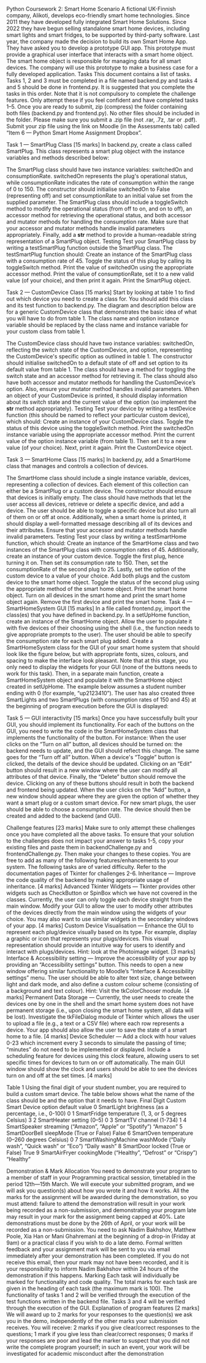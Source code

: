 Python Coursework 2: Smart Home
Scenario
A fictional UK-Finnish company, Alikoti, develops eco-friendly smart home technologies. Since 2011 they have developed fully integrated Smart Home Solutions. Since 2022 they have begun selling standalone smart home devices, including smart lights and smart fridges, to be supported by third-party software. Last year, the company made the decision to build its own Smart Home App. They have asked you to develop a prototype GUI app. This prototype must provide a graphical user interface that interacts with a smart home object. The smart home object is responsible for managing data for all smart devices. The company will use this prototype to make a business case for a fully developed application.
Tasks
This document contains a list of tasks. Tasks 1, 2 and 3 must be completed in a file named backend.py and tasks 4 and 5 should be done in frontend.py. It is suggested that you complete the tasks in this order. Note that it is not compulsory to complete the challenge features. Only attempt these if you feel confident and have completed tasks 1–5.
Once you are ready to submit, zip (compress) the folder containing both files (backend.py and frontend.py). No other files should be included in the folder. Please make sure you submit a .zip file (not .rar, .7z, .tar or .pdf). Submit your zip file using the link on Moodle (in the Assessments tab) called “Item 6 — Python Smart Home Assignment Dropbox”. 

Task 1 — SmartPlug Class [15 marks]
In backend.py, create a class called SmartPlug. This class represents a smart plug object with the instance variables and methods described below:

The SmartPlug class should have two instance variables: switchedOn and consumptionRate. switchedOn represents the plug's operational status, while consumptionRate indicates the rate of consumption within the range of 0 to 150. The constructor should initialise switchedOn to False (representing off) and set consumptionRate to an initial value set from the supplied parameter. The SmartPlug class should include a toggleSwitch method to modify the operational status (from off to on, and on to off), an accessor method for retrieving the operational status, and both accessor and mutator methods for handling the consumption rate. Make sure that your accessor and mutator methods handle invalid parameters appropriately. Finally, add a __str__ method to provide a human-readable string representation of a SmartPlug object. 
Testing
Test your SmartPlug class by writing a testSmartPlug function outside the SmartPlug class. The testSmartPlug function should:
Create an instance of the SmartPlug class with a consumption rate of 45.
Toggle the status of this plug by calling its toggleSwitch method.
Print the value of switchedOn using the appropriate accessor method.
Print the value of consumptionRate, set it to a new valid value (of your choice), and then print it again. 
Print the SmartPlug object.


Task 2 — CustomDevice Class [15 marks]
Start by looking at table 1 to find out which device you need to create a class for. You should add this class and its test function to backend.py. The diagram and description below are for a generic CustomDevice class that demonstrates the basic idea of what you will have to do from table 1. The class name and option instance variable should be replaced by the class name and instance variable for your custom class from table 1.

The CustomDevice class should have two instance variables: switchedOn, reflecting the switch state of the CustomDevice, and option, representing the CustomDevice's specific option as outlined in table 1. The constructor should initialise switchedOn to a default state of off and set option to its default value from table 1. The class should have a method for toggling the switch state and an accessor method for retrieving it. The class should also have both accessor and mutator methods for handling the CustomDevice’s option. Also, ensure your mutator method handles invalid parameters. When an object of your CustomDevice is printed, it should display information about its switch state and the current value of the option (so implement the __str__ method appropriately).
Testing
Test your device by writing a testDevice function (this should be named to reflect your particular custom device), which should:
Create an instance of your CustomDevice class.
Toggle the status of this device using the toggleSwitch method.
Print the switchedOn instance variable using the appropriate accessor method.
Print the current value of the option instance variable (from table 1). Then set it to a new value (of your choice). Next, print it again.
Print the CustomDevice object.

Task 3 — SmartHome Class [15 marks]
In backend.py, add a SmartHome class that manages and controls a collection of devices.

The SmartHome class should include a single instance variable, devices, representing a collection of devices. Each element of this collection can either be a SmartPlug or a custom device. The constructor should ensure that devices is initially empty. The class should have methods that let the user access all devices, retrieve or delete a specific device, and add a device. The user should be able to toggle a specific device but also turn all of them on or off at once. Additionally, when a smart home is printed, it should display a well-formatted message describing all of its devices and their attributes. Ensure that your accessor and mutator methods handle invalid parameters. 
Testing
Test your class by writing a testSmartHome function, which should:
Create an instance of the SmartHome class and two instances of the SmartPlug class with consumption rates of 45. Additionally, create an instance of your custom device.
Toggle the first plug, hence turning it on. Then set its consumption rate to 150. Then, set the consumptionRate of the second plug to 25. Lastly, set the option of the custom device to a value of your choice.
Add both plugs and the custom device to the smart home object.
Toggle the status of the second plug using the appropriate method of the smart home object.
Print the smart home object.
Turn on all devices in the smart home and print the smart home object again.
Remove the first device and print the smart home.
Task 4 — SmartHomeSystem GUI [15 marks]
In a file called frontend.py, import the class(es) that you have defined in backend.py. In a setUpHome function, create an instance of the SmartHome object. Allow the user to populate it with five devices of their choosing using the shell (i.e., the function needs to give appropriate prompts to the user). The user should be able to specify the consumption rate for each smart plug added.
Create a SmartHomeSystem class for the GUI of your smart home system that should look like the figure below, but with appropriate fonts, sizes, colours, and spacing to make the interface look pleasant. Note that at this stage, you only need to display the widgets for your GUI (none of the buttons needs to work for this task). Then, in a separate main function, create a SmartHomeSystem object and populate it with the SmartHome object created in setUpHome.
The example below assumes a student number ending with 0 (for example, “up2123410”). The user has also created three SmartLights and two SmartPlugs (with consumption rates of 150 and 45) at the beginning of program execution before the GUI is displayed: 


Task 5 — GUI interactivity [15 marks]
Once you have successfully built your GUI, you should implement its functionality. For each of the buttons on the GUI, you need to write the code in the SmartHomeSystem class that implements the functionality of the button. For instance:
When the user clicks on the “Turn on all” button, all devices should be turned on: the backend needs to update, and the GUI should reflect this change. The same goes for the “Turn off all” button.
When a device's “Toggle” button is clicked, the details of the device should be updated. Clicking on an “Edit” button should result in a new window where the user can modify all attributes of that device. Finally, the “Delete” button should remove the device. Clicking on any of these buttons should result in both the backend and frontend being updated.
When the user clicks on the “Add” button, a new window should appear where they are given the option of whether they want a smart plug or a custom smart device. For new smart plugs, the user should be able to choose a consumption rate. The device should then be created and added to the backend (and GUI). 


Challenge features [23 marks]
Make sure to only attempt these challenges once you have completed all the above tasks. To ensure that your solution to the challenges does not impact your answer to tasks 1-5, copy your existing files and paste them in backendChallenge.py and frontendChallenge.py. Then make your changes to these copies. You are free to add as many of the following features/enhancements to your system. The following tasks are of varied difficulty. Refer to the documentation pages of Tkinter for challenges 2-6.
Inheritance — Improve the code quality of the backend by making appropriate usage of inheritance. [4 marks]
Advanced Tkinter Widgets — Tkinter provides other widgets such as CheckButton or SpinBox which we have not covered in the classes. Currently, the user can only toggle each device straight from the main window. Modify your GUI to allow the user to modify other attributes of the devices directly from the main window using the widgets of your choice. You may also want to use similar widgets in the secondary windows of your app. [4 marks]
Custom Device Visualisation — Enhance the GUI to represent each plug/device visually based on its type. For example, display a graphic or icon that represents your plugs/devices. This visual representation should provide an intuitive way for users to identify and interact with plugs/devices. Hint: look at the Photoimage widget. [3 marks]
Interface & Accessibility setting — Improve the accessibility of your app by providing an “Accessibility settings” button. This needs to open a new window offering similar functionality to Moodle’s “Interface & Accessibility settings” menu. The user should be able to alter text size, change between light and dark mode, and also define a custom colour scheme (consisting of a background and text colour). Hint: Visit the tkColorChooser module. [4 marks]
Permanent Data Storage — Currently, the user needs to create the devices one by one in the shell and the smart home system does not have permanent storage (i.e., upon closing the smart home system, all data will be lost). Investigate the tkFileDialog module of Tkinter which allows the user to upload a file (e.g., a text or a CSV file) where each row represents a device. Your app should also allow the user to save the state of a smart home to a file. [4 marks]
Device Scheduler — Add a clock with hour values 0-23 which increment every 3 seconds to simulate the passing of time; “minutes” do not need to be implemented or displayed. Include a scheduling feature for devices using this clock feature, allowing users to set specific times for devices to turn on or off automatically. The main GUI window should show the clock and users should be able to see the devices turn on and off at the set times. [4 marks]


Table 1
Using the final digit of your student number, you are required to build a custom smart device. The table below shows what the name of the class should be and the option that it needs to have. 
Final Digit
Custom Smart Device
option 
default value
0
SmartLight
brightness
(as a percentage, i.e., 0-100)
0
1
SmartFridge
temperature
(1, 3, or 5 degrees Celsius)
3
2
SmartHeater
setting
(0–5)
0
3
SmartTV
channel
(1-734)
1
4
SmartSpeaker
streaming
(“Amazon”, “Apple” or “Spotify”)
“Amazon”
5
SmartDoorBell
sleepMode
(True or False)
False
6
SmartOven
temperature
(0–260 degrees Celsius)
0
7
SmartWashingMachine
washMode
(“Daily wash”, “Quick wash” or “Eco”)
“Daily wash”
8
SmartDoor
locked
(True or False)
True
9
SmartAirFryer
cookingMode
(“Healthy”, “Defrost” or “Crispy”)
“Healthy”



Demonstration & Mark Allocation
You need to demonstrate your program to a member of staff in your Programming practical session, timetabled in the period 12th—15th March. We will execute your submitted program, and we will ask you question(s) about how you wrote it and how it works.
All the marks for the assignment will be awarded during the demonstration, so you must attend: failure to attend the demonstration will result in your work being recorded as a non-submission, and demonstrating your program late may result in your mark for the assignment being capped at 40%. Late demonstrations must be done by the 26th of April, or your work will be recorded as a non-submission. You need to ask Nadim Bakhshov, Matthew Poole, Xia Han or Mani Ghahremani at the beginning of a drop-in (Friday at 9am) or a practical class if you wish to do a late demo.
Formal written feedback and your assignment mark will be sent to you via email immediately after your demonstration has been completed. If you do not receive this email, then your mark may not have been recorded, and it is your responsibility to inform Nadim Bakhshov within 24 hours of the demonstration if this happens.
Marking 
Each task will individually be marked for functionality and code quality. The total marks for each task are given in the heading of each task (the maximum mark is 100).
The functionality of tasks 1 and 2 will be verified through the execution of the test functions written in the backend file.
Tasks 3 and 4 will be verified through the execution of the GUI.
Explanation of program features [2 marks]
We will award up to 2 marks for your responses to the question(s) we ask you in the demo, independently of the other marks your submission receives. You will receive:
2 marks if you give clear/correct responses to the questions;
1 mark if you give less than clear/correct responses;
0 marks if your responses are poor and lead the marker to suspect that you did not
write the complete program yourself; in such an event, your work will be investigated for academic misconduct after the demonstration
